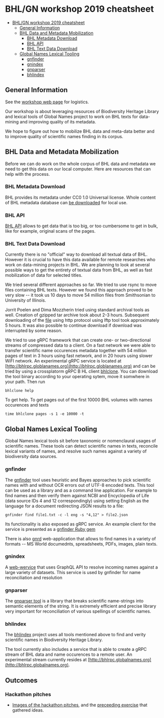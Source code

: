 # BHL/GN workshop 2019 cheatsheet

- [BHL/GN workshop 2019 cheatsheet](#bhlgn-workshop-2019-cheatsheet)
  - [General Information](#general-information)
  - [BHL Data and Metadata Mobilization](#bhl-data-and-metadata-mobilization)
    - [BHL Metadata Download](#bhl-metadata-download)
    - [BHL API](#bhl-api)
    - [BHL Text Data Download](#bhl-text-data-download)
  - [Global Names Lexical Tooling](#global-names-lexical-tooling)
    - [gnfinder](#gnfinder)
    - [gnindex](#gnindex)
    - [gnparser](#gnparser)
    - [bhlindex](#bhlindex)

## General Information

See the [workshop web page](https://globalnames.org/workshops) for logistics.

Our workshop is about leveraging resources of Biodiversity Heritage Library and lexical tools of Global Names project to work on BHL texts for data-mining and improving quality of its metadata.

We hope to figure out how to mobilize BHL data and meta-data better and to improve quality of scientific names finding in its corpus.

## BHL Data and Metadata Mobilization

Before we can do work on the whole corpus of BHL data and metadata we need to get this data on our local computer. Here are resources that can help with the process.

### BHL Metadata Download

BHL provides its metadata under CC0 1.0 Universal license. Whole content of
BHL metadata database can [be downloaded](https://about.biodiversitylibrary.org/tools-and-services/developer-and-data-tools/) for local use.

### BHL API

[BHL API](https://about.biodiversitylibrary.org/tools-and-services/developer-and-data-tools/#APIs) allows to get data that is too big, or too cumbersome to get in bulk, like for example, original scans of the pages.

### BHL Text Data Download

Currently there is no "official" way to download all textual data of BHL. However it is crucial to have this data available for remote researches who work on data-mining projects in BHL. We are planning to look at several possible ways to get the entirety of textual data from BHL, as well as fast mobilization of data for selected titles.

We tried several different approaches so far. We tried to use rsync to move files containing BHL texts. However we found this approach proved to be very slow -- it took us 10 days to move 54 million files from Smithsonian to University of Illinois.

Jorrit Poelen and Dima Mozzherin tried using standard archival tools as well. Creation of gzipped tar archive took about 2-3 hours. Subsequent downloading of the [file](http://opendata.globalnames.org/dumps/) using http protocol using lftp tool took approximately 5 hours. It was also possible to continue download if download was interrupted by some reason.

We tried to use gRPC framework that can create one- or two-directional streams of compressed data to a client. On a fast network we were able to transfer scientific name occurences metadata together with 54 million pages of text in 3 hours using fast network, and in 20 hours using slower WiFI network.
An experimental gRPC service is located at [http://bhlrpc.globlanames.org](http://bhlrpc.globlanames.org) and can be tried by using a crossplatorm gRPC B HL client [bhlclone](https://github.com/gnames/bhlclone/releases/tag/v0.0.1). You can download the tool binary according to your operating sytem, move it
somwhere in your path. Then run

    bhlclone help

To get help. To get pages out of the first 10000 BHL volumes with names occurences and texts

    time bhlclone pages -s 1 -e 10000 -t

## Global Names Lexical Tooling

Global Names lexical tools sit before taxonomic or nomenclaural usages of scientific names. These tools can detect scientific names in texts, reconcile lexical variants of names, and resolve such names against a variety of biodiversity data sources.

### gnfinder

The [gnfinder](https://github.com/gnames/gnfinder) tool uses heuristic and Bayes approaches to pick scientific names with and without OCR errors out of UTF-8 encoded texts. This tool can be used as a library and as a command line application. For example to find names and then verify them against NCBI and Encyclopedia of Life (data source IDs 4 and 12 correspondingly) using setting English as the language for a document redirecting JSON results to a file:

    gnfinder find file1.txt -c -l eng -s "4,12" > file2.json

Its functionality is also exposed as gRPC service. An example client for the service is presented as a [gnfinder Ruby gem](https://gnrd.globalnames.org/:w
)

There is also [gnrd](https://gnrd.globalnames.org/) web-application that allows to find names in a variety of formats -- MS World documednts, spreadsheets,
PDFs, images, plain texts.

### gnindex

A [web-wervice](https://bit.ly/2AZJngf) that uses GraphQL API to resolve incoming names against a large variety of datasets. This service is used by gnfinder for name reconciliation and resolution

### gnparser

The [gnparser tool](https://parser.globalnames.org/) is a library that breaks scientific name-strings into semantic elements of the string. It is extremely efficient and precise library very important for reconciliation of various spellings of scientific names.

### bhlindex

The [bhlindex](https://github.com/gnames/bhlindex) project uses all tools mentioned above to find and verity scientific names in Biodiversity Heritage Library.

The tool currently also includes a service that is able to create a gRPC stream of BHL data and name occurences to a remote user. An experimental stream currently resides at [http://bhlrpc.globalnames.org](http://bhlrpc.globalnames.org).

## Outcomes

### Hackathon pitches 

* [Images of the hackathon pitches](media/pitches), and the [preceeding exercise](media/stickies) that gathered ideas.



